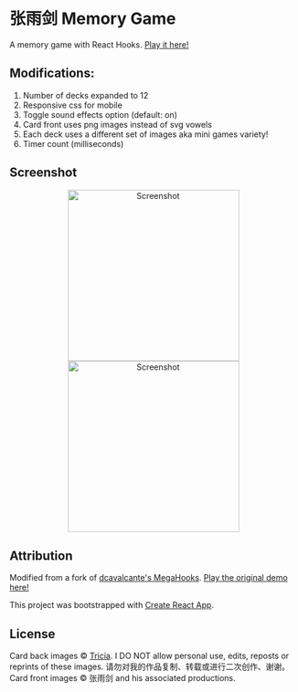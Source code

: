 # 张雨剑 Memory Game

A memory game with React Hooks. [Play it here!](https://seowxft.github.io/memory-yujian)

## Modifications:

1. Number of decks expanded to 12
2. Responsive css for mobile
3. Toggle sound effects option (default: on)
4. Card front uses png images instead of svg vowels
5. Each deck uses a different set of images aka mini games variety!
6. Timer count (milliseconds)

## Screenshot

<p align="center">
  <img src="%PUBLIC_URL%screenshot1.png" alt="Screenshot" width="300"/>
    <img src="%PUBLIC_URL%/screenshot2.png" alt="Screenshot" width="300"/>
</p>

## Attribution

Modified from a fork of [dcavalcante's MegaHooks](https://github.com/dcavalcante/megahooks). [Play the original demo here!](https://lightcode.com.br/megahooks)

This project was bootstrapped with [Create React App](https://github.com/facebook/create-react-app).

## License

Card back images © [Tricia](https://www.instagram.com/tysunkete/). I DO NOT allow personal use, edits, reposts or reprints of these images. 请勿对我的作品复制、转载或进行二次创作、谢谢。
Card front images © 张雨剑 and his associated productions.
